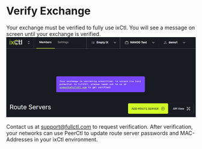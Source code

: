 # Verify Exchange

Your exchange must be verified to fully use ixCtl. You will see a message on screen until your exchange is verified. 
   ![](img/verifyexchange.png)
   
Contact us at support@fullctl.com to request verification. After verification, your networks can use PeerCtl to update route server passwords and MAC-Addresses in your ixCtl environment.
